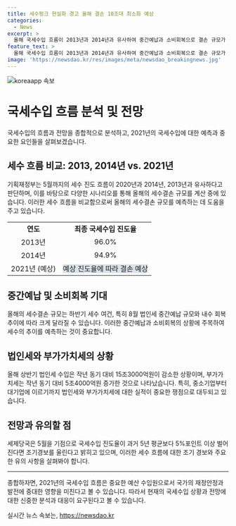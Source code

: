 ```yaml
---
title: 세수펑크 현실화 경고 올해 결손 10조대 최소화 예상
categories:
  - News
excerpt: >
  올해 국세수입 흐름이 2013년과 2014년과 유사하여 중간예납과 소비회복으로 결손 규모가 10조원대로 예상되며, 가능성에 따라 최대 20조원대까지도 열어놓고 있다. 1~5월 국세는 151조원으로 작년보다 9조1000억원 적고, 법인세의 예산 대비 진도율은 36.5%이다. 특히 대기업부터 중소기업까지 법인세 납부가 부진하며, 중간예납과 내수회복이 관건으로 8월 중간예납 규모와 부가가치세 수입이 세수에 긍정적인 영향을 줄 것으로 전망된다.
feature_text: >
  올해 국세수입 흐름이 2013년과 2014년과 유사하여 중간예납과 소비회복으로 결손 규모가 10조원대로 예상되며, 가능성에 따라 최대 20조원대까지도 열어놓고 있다. 1~5월 국세는 151조원으로 작년보다 9조1000억원 적고, 법인세의 예산 대비 진도율은 36.5%이다. 특히 대기업부터 중소기업까지 법인세 납부가 부진하며, 중간예납과 내수회복이 관건으로 8월 중간예납 규모와 부가가치세 수입이 세수에 긍정적인 영향을 줄 것으로 전망된다.
image: 'https://newsdao.kr/res/images/meta/newsdao_breakingnews.jpg'
---
```


<p><img src="https://newsdao.kr/res/images/meta/newsdao_breakingnews.jpg" alt="koreaapp 속보" /></p>

<h1>국세수입 흐름 분석 및 전망</h1>

<p data-ke-size="size16">국세수입의 흐름과 전망을 종합적으로 분석하고, 2021년의 국세수입에 대한 예측과 중요한 요인들을 살펴보겠습니다.</p>

<h2>세수 흐름 비교: 2013, 2014년 vs. 2021년</h2>

<p data-ke-size="size16">기획재정부는 5월까지의 세수 진도 흐름이 2020년과 2014년, 2013년과 유사하다고 판단하며, 이를 바탕으로 다양한 시나리오를 통해 올해의 세수결손 규모를 계산 중에 있습니다. 이러한 세수 흐름을 비교함으로써 올해의 세수결손 규모를 예측하는 데 도움을 주고 있습니다.</p>

<table>
  <tr>
    <td style="text-align: center; height: 17px;"><b>연도</b></td>
    <td style="text-align: center; height: 17px;"><b>최종 국세수입 진도율</b></td>
  </tr>
  <tr>
    <td style="text-align: center; height: 17px;">2013년</td>
    <td style="text-align: center; height: 17px;">96.0%</td>
  </tr>
  <tr>
    <td style="text-align: center; height: 17px;">2014년</td>
    <td style="text-align: center; height: 17px;">94.9%</td>
  </tr>
  <tr>
    <td style="text-align: center; height: 17px;">2021년 (예상)</td>
    <td style="text-align: center; height: 17px;"><span style="background-color: #21538527;">예상 진도율에 따라 결손 예상</span></td>
  </tr>
</table>

<h2>중간예납 및 소비회복 기대</h2>

<p data-ke-size="size16">올해의 세수결손 규모는 하반기 세수 여건, 특히 8월 법인세 중간예납 규모와 내수 회복 추이에 따라 크게 달라질 수 있습니다. 이러한 중간예납과 소비회복의 상황에 주목하여 세수의 추이를 예측하는 것이 중요합니다.</p>

<h2>법인세와 부가가치세의 상황</h2>

<p data-ke-size="size16">올해 상반기 법인세 수입은 작년 동기 대비 15조3000억원이 감소한 상황이며, 부가가치세는 작년 동기 대비 5조4000억원 증가한 것으로 나타났습니다. 특히, 중소기업부터 대기업에 이르기까지 법인세와 부가가치세에 대한 실적이 중요한 쟁점으로 대두되고 있습니다.</p>

<h2>전망과 유의할 점</h2>

<p data-ke-size="size16">세제당국은 5월을 기점으로 국세수입 진도율이 과거 5년 평균보다 5%포인트 이상 벌어진다면 조기경보를 울린다고 밝히고 있으며, 이러한 세수 흐름에 대한 조기 경보와 주요한 유의 사항을 살펴봐야 합니다.</p>

<hr>

<p data-ke-size="size16">종합하자면, 2021년의 국세수입 흐름은 중요한 예산 수입원으로서 국가의 재정안정과 발전에 중대한 영향을 미친다고 볼 수 있습니다. 따라서 현재의 국세수입 상황과 전망에 대한 신중한 분석과 대응이 요구된다고 볼 수 있습니다.</p>
실시간 뉴스 속보는, <a href="https://newsdao.kr" rel="dofollow">https://newsdao.kr</a>


